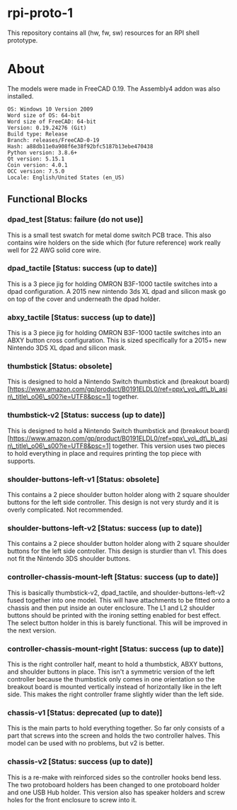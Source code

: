 # rpi-proto-1

This repository contains all (hw, fw, sw) resources for an RPI shell prototype.

# About

The models were made in FreeCAD 0.19. The Assembly4 addon was also installed.

```
OS: Windows 10 Version 2009
Word size of OS: 64-bit
Word size of FreeCAD: 64-bit
Version: 0.19.24276 (Git)
Build type: Release
Branch: releases/FreeCAD-0-19
Hash: a88db11e0a908f6e38f92bfc5187b13ebe470438
Python version: 3.8.6+
Qt version: 5.15.1
Coin version: 4.0.1
OCC version: 7.5.0
Locale: English/United States (en_US)
```

## Functional Blocks

### dpad\_test [Status: failure (do not use)]

This is a small test swatch for metal dome switch PCB trace. This also contains wire holders on the side which (for future reference) work really well for 22 AWG solid core wire.

### dpad\_tactile [Status: success (up to date)]

This is a 3 piece jig for holding OMRON B3F-1000 tactile switches into a dpad configuration. A 2015 new nintendo 3ds XL dpad and silicon mask go on top of the cover and underneath the dpad holder.

### abxy\_tactile [Status: success (up to date)]

This is a 3 piece jig for holding OMRON B3F-1000 tactile switches into an ABXY button cross configuration. This is sized specifically for a 2015+ new Nintendo 3DS XL dpad and silicon mask.

### thumbstick [Status: obsolete]

This is designed to hold a Nintendo Switch thumbstick and (breakout board)[https://www.amazon.com/gp/product/B0191ELDL0/ref=ppx\_yo\_dt\_b\_asin\_title\_o06\_s00?ie=UTF8&psc=1] together.

### thumbstick-v2 [Status: success (up to date)]

This is designed to hold a Nintendo Switch thumbstick and (breakout board)[https://www.amazon.com/gp/product/B0191ELDL0/ref=ppx\_yo\_dt\_b\_asin\_title\_o06\_s00?ie=UTF8&psc=1] together. This version uses two pieces to hold everything in place and requires printing the top piece with supports.

### shoulder-buttons-left-v1 [Status: obsolete]

This contains a 2 piece shoulder button holder along with 2 square shoulder buttons for the left side controller. This design is not very sturdy and it is overly complicated. Not recommended.

### shoulder-buttons-left-v2 [Status: success (up to date)]

This contains a 2 piece shoulder button holder along with 2 square shoulder buttons for the left side controller. This design is sturdier than v1. This does not fit the Nintendo 3DS shoulder buttons.

### controller-chassis-mount-left [Status: success (up to date)]

This is basically thumbstick-v2, dpad\_tactile, and shoulder-buttons-left-v2 fused together into one model. This will have attachments to be fitted onto a chassis and then put inside an outer enclosure. The L1 and L2 shoulder buttons should be printed with the ironing setting enabled for best effect. The select button holder in this is barely functional. This will be improved in the next version.

### controller-chassis-mount-right [Status: success (up to date)]

This is the right controller half, meant to hold a thumbstick, ABXY buttons, and shoulder buttons in place. This isn't a symmetric version of the left controller because the thumbstick only comes in one orientation so the breakout board is mounted vertically instead of horizontally like in the left side. This makes the right controller frame slightly wider than the left side.

### chassis-v1 [Status: deprecated (up to date)]

This is the main parts to hold everything together. So far only consists of a part that screws into the screen and holds the two controller halves. This model can be used with no problems, but v2 is better.

### chassis-v2 [Status: success (up to date)]

This is a re-make with reinforced sides so the controller hooks bend less. The two protoboard holders has been changed to one protoboard holder and one USB Hub holder. This version also has speaker holders and screw holes for the front enclosure to screw into it.
